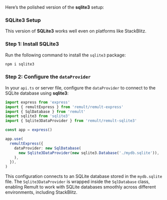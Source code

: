 Here’s the polished version of the **sqlite3** setup:

### SQLite3 Setup

This version of **SQLite3** works well even on platforms like StackBlitz.

### Step 1: Install SQLite3

Run the following command to install the `sqlite3` package:

```sh
npm i sqlite3
```

### Step 2: Configure the `dataProvider`

In your `api.ts` or server file, configure the `dataProvider` to connect to the SQLite database using **sqlite3**:

```ts
import express from 'express'
import { remultExpress } from 'remult/remult-express'
import { SqlDatabase } from 'remult'
import sqlite3 from 'sqlite3'
import { Sqlite3DataProvider } from 'remult/remult-sqlite3'

const app = express()

app.use(
  remultExpress({
    dataProvider: new SqlDatabase(
      new Sqlite3DataProvider(new sqlite3.Database('./mydb.sqlite')),
    ),
  }),
)
```

This configuration connects to an SQLite database stored in the `mydb.sqlite` file. The `Sqlite3DataProvider` is wrapped inside the `SqlDatabase` class, enabling Remult to work with SQLite databases smoothly across different environments, including StackBlitz.
